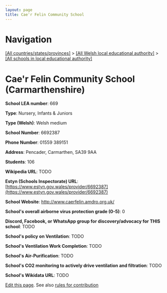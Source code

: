 ```yaml
---
layout: page
title: Cae'r Felin Community School
---
```

# Navigation

[[All countries/states/provinces]](../../..) > [[All Welsh local educational authority]](../..) > [[All schools in local educational authority]](..)

# Cae'r Felin Community School (Carmarthenshire)

**School LEA number**: 669

**Type**: Nursery, Infants & Juniors

**Type (Welsh)**: Welsh medium

**School Number**: 6692387

**Phone Number**: 01559 389151

**Address**: Pencader, Carmarthen, SA39 9AA

**Students**: 106

**Wikipedia URL**: TODO

**Estyn (Schools Inspectorate) URL**: [https://www.estyn.gov.wales/provider/6692387](https://www.estyn.gov.wales/provider/6692387)

**School Website**: http://www.caerfelin.amdro.org.uk/

**School's overall airborne virus protection grade (0-5)**: 0

**Discord, Facebook, or WhatsApp group for discovery/advocacy for THIS school**: TODO

**School's policy on Ventilation**: TODO

**School's Ventilation Work Completion**: TODO

**School's Air-Purification**: TODO

**School's CO2 monitoring to actively drive ventilation and filtration**: TODO

**School's Wikidata URL**: TODO




[Edit this page](https://github.com/VentilationProject/Wales/edit/prif/./Carmarthenshire/Cae'r_Felin_Community_School.md). See also [rules for contribution](../../../contribution-rules/)